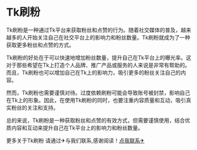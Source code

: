 # Tk刷粉

Tk刷粉是一种通过Tk平台来获取粉丝和点赞的行为。随着社交媒体的普及，越来越多的人开始关注自己在社交平台上的影响力和粉丝数量。Tk刷粉就成为了一种获取更多粉丝和点赞的方式。

Tk刷粉的好处在于可以快速地增加粉丝数量，提升自己在Tk平台上的曝光率。这对于那些希望在Tk上打造个人品牌、推广产品或服务的人来说是非常有帮助的。而且，Tk刷粉也可以增加自己在Tk上的影响力，吸引更多的粉丝关注自己的内容。

然而，Tk刷粉也需要谨慎对待。过度依赖刷粉可能会导致账号被封禁，影响自己在Tk上的形象。因此，在使用Tk刷粉的同时，也要注重内容质量和互动，吸引真实粉丝的关注和支持。

总的来说，Tk刷粉是一种获取粉丝和点赞的有效方式，但需要谨慎使用，结合优质内容和互动来提升自己在Tk平台上的影响力和粉丝数量。

更多关于Tk刷粉 请通过✈与我们联系,感谢阅读！[点我联系✈](https://web.G208.com)